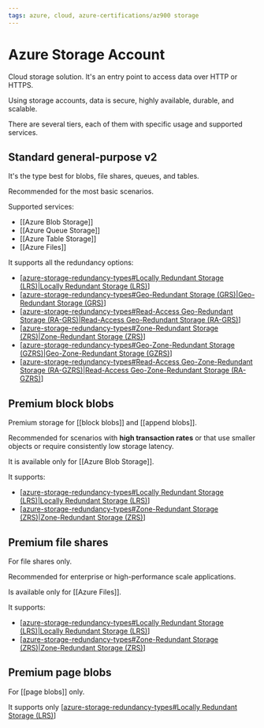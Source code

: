 ```yaml
---
tags: azure, cloud, azure-certifications/az900 storage
---
```


# Azure Storage Account

Cloud storage solution. It's an entry point to access data over HTTP or HTTPS.

Using storage accounts, data is secure, highly available, durable, and scalable.

There are several tiers, each of them with specific usage and supported services.

## Standard general-purpose v2

It's the type best for blobs, file shares, queues, and tables.

Recommended for the most basic scenarios.

Supported services:

- [[Azure Blob Storage]]
- [[Azure Queue Storage]]
- [[Azure Table Storage]]
- [[Azure Files]]

It supports all the redundancy options:

- [[azure-storage-redundancy-types#Locally Redundant Storage (LRS)|Locally Redundant Storage (LRS)]]
- [[azure-storage-redundancy-types#Geo-Redundant Storage (GRS)|Geo-Redundant Storage (GRS)]]
- [[azure-storage-redundancy-types#Read-Access Geo-Redundant Storage (RA-GRS)|Read-Access Geo-Redundant Storage (RA-GRS)]]
- [[azure-storage-redundancy-types#Zone-Redundant Storage (ZRS)|Zone-Redundant Storage (ZRS)]]
- [[azure-storage-redundancy-types#Geo-Zone-Redundant Storage (GZRS)|Geo-Zone-Redundant Storage (GZRS)]]
- [[azure-storage-redundancy-types#Read-Access Geo-Zone-Redundant Storage (RA-GZRS)|Read-Access Geo-Zone-Redundant Storage (RA-GZRS)]]

## Premium block blobs

Premium storage for [[block blobs]] and [[append blobs]].

Recommended for scenarios with **high transaction rates** or that use smaller objects or require consistently low storage latency.

It is available only for [[Azure Blob Storage]].

It supports:

- [[azure-storage-redundancy-types#Locally Redundant Storage (LRS)|Locally Redundant Storage (LRS)]]
- [[azure-storage-redundancy-types#Zone-Redundant Storage (ZRS)|Zone-Redundant Storage (ZRS)]]

## Premium file shares

For file shares only.

Recommended for enterprise or high-performance scale applications.

Is available only for [[Azure Files]].

It supports:

- [[azure-storage-redundancy-types#Locally Redundant Storage (LRS)|Locally Redundant Storage (LRS)]]
- [[azure-storage-redundancy-types#Zone-Redundant Storage (ZRS)|Zone-Redundant Storage (ZRS)]]

## Premium page blobs

For [[page blobs]] only.

It supports only [[azure-storage-redundancy-types#Locally Redundant Storage (LRS)]]

[//begin]: # "Autogenerated link references for markdown compatibility"
[azure-storage-redundancy-types#Locally Redundant Storage (LRS)|Locally Redundant Storage (LRS)]: azure-storage-redundancy-types "Azure Storage Redundancy Types"
[azure-storage-redundancy-types#Geo-Redundant Storage (GRS)|Geo-Redundant Storage (GRS)]: azure-storage-redundancy-types "Azure Storage Redundancy Types"
[azure-storage-redundancy-types#Read-Access Geo-Redundant Storage (RA-GRS)|Read-Access Geo-Redundant Storage (RA-GRS)]: azure-storage-redundancy-types "Azure Storage Redundancy Types"
[azure-storage-redundancy-types#Zone-Redundant Storage (ZRS)|Zone-Redundant Storage (ZRS)]: azure-storage-redundancy-types "Azure Storage Redundancy Types"
[azure-storage-redundancy-types#Geo-Zone-Redundant Storage (GZRS)|Geo-Zone-Redundant Storage (GZRS)]: azure-storage-redundancy-types "Azure Storage Redundancy Types"
[azure-storage-redundancy-types#Read-Access Geo-Zone-Redundant Storage (RA-GZRS)|Read-Access Geo-Zone-Redundant Storage (RA-GZRS)]: azure-storage-redundancy-types "Azure Storage Redundancy Types"
[azure-storage-redundancy-types#Locally Redundant Storage (LRS)]: azure-storage-redundancy-types "Azure Storage Redundancy Types"
[//end]: # "Autogenerated link references"
